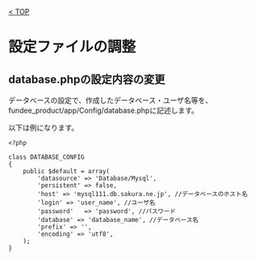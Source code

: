 [< TOP](/README.md)

# 設定ファイルの調整
## database.phpの設定内容の変更
データベースの設定で、作成したデータベース・ユーザ名等を、fundee_product/app/Config/database.phpに記述します。

以下は例になります。

```
<?php

class DATABASE_CONFIG
{
    public $default = array(
        'datasource' => 'Database/Mysql',
        'persistent' => false,
        'host' => 'mysql111.db.sakura.ne.jp', //データベースのホスト名
        'login' => 'user_name', //ユーザ名
        'password'   => 'password', //パスワード
        'database' => 'database_name', //データベース名
        'prefix' => '',
        'encoding' => 'utf8',
    );
}
```

